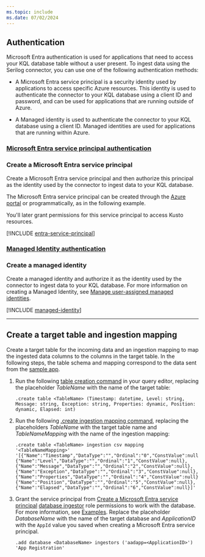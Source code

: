 ```yaml
---
ms.topic: include
ms.date: 07/02/2024
---
```


<a name='create-an-azure-ad-app-registration'></a>

## Authentication

Microsoft Entra authentication is used for applications that need to access your KQL database table without a user present. To ingest data using the Serilog connector, you can use one of the following authentication methods:

+ A Microsoft Entra service principal is a security identity used by applications to access specific Azure resources. This identity is used to authenticate the connector to your KQL database using a client ID and password, and can be used for applications that are running outside of Azure.

+ A Managed identity is used to authenticate the connector to your KQL database using a client ID. Managed identities are used for applications that are running within Azure.

### [Microsoft Entra service principal authentication](#tab/service-principal)
### Create a Microsoft Entra service principal

Create a Microsoft Entra service principal and then authorize this principal as the identity used by the connector to ingest data to your KQL database.

The Microsoft Entra service principal can be created through the [Azure portal](/azure/active-directory/develop/howto-create-service-principal-portal) or programmatically, as in the following example.

You'll later grant permissions for this service principal to access Kusto resources.
<a name='grant-the-azure-ad-app-permissions'></a>

[!INCLUDE [entra-service-principal](../entra-service-principal.md)]

### [Managed Identity authentication](#tab/managed-identity)
### Create a managed identity

Create a managed identity and authorize it as the identity used by the connector to ingest data to your KQL database. For more information on creating a Managed Identity, see [Manage user-assigned managed identities](/entra/identity/managed-identities-azure-resources/how-manage-user-assigned-managed-identities?pivots=identity-mi-methods-azcli/entra/identity/managed-identities-azure-resources/how-manage-user-assigned-managed-identities?pivots=identity-mi-methods-azcli). 

[!INCLUDE [managed-identity](../managed-identity.md)]

---

## Create a target table and ingestion mapping

Create a target table for the incoming data and an ingestion mapping to map the ingested data columns to the columns in the target table. In the following steps, the table schema and mapping correspond to the data sent from the [sample app](#run-the-sample-app).

1. Run the following [table creation command](/azure/data-explorer/kusto/management/create-table-command) in your query editor, replacing the placeholder *TableName* with the name of the target table:

    ```kusto
    .create table <TableName> (Timestamp: datetime, Level: string, Message: string, Exception: string, Properties: dynamic, Position: dynamic, Elapsed: int)
    ```

1. Run the following [.create ingestion mapping command](/azure/data-explorer/kusto/management/create-ingestion-mapping-command), replacing the placeholders *TableName* with the target table name and *TableNameMapping* with the name of the ingestion mapping:

    ```kusto
    .create table <TableName> ingestion csv mapping '<TableNameMapping>' '[{"Name":"Timestamp","DataType":"","Ordinal":"0","ConstValue":null},{"Name":"Level","DataType":"","Ordinal":"1","ConstValue":null},{"Name":"Message","DataType":"","Ordinal":"2","ConstValue":null},{"Name":"Exception","DataType":"","Ordinal":"3","ConstValue":null},{"Name":"Properties","DataType":"","Ordinal":"4","ConstValue":null},{"Name":"Position","DataType":"","Ordinal":"5","ConstValue":null},{"Name":"Elapsed","DataType":"","Ordinal":"6","ConstValue":null}]'
    ```

1. Grant the service principal from [Create a Microsoft Entra service principal](#create-a-microsoft-entra-service-principal) [database ingestor](/azure/data-explorer/kusto/access-control/role-based-access-control) role permissions to work with the database. For more information, see [Examples](/azure/data-explorer/kusto/management/manage-database-security-roles). Replace the placeholder *DatabaseName* with the name of the target database and *ApplicationID* with the `AppId` value you saved when creating a Microsoft Entra service principal.

    ```kusto
    .add database <DatabaseName> ingestors ('aadapp=<ApplicationID>') 'App Registration'
    ```
